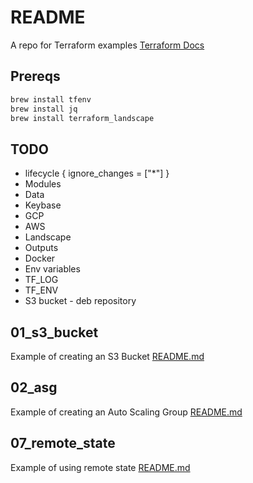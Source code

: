 # README 
A repo for Terraform examples 
[Terraform Docs](https://www.terraform.io/)

## Prereqs 

```sh
brew install tfenv
brew install jq
brew install terraform_landscape 
```

## TODO
*  lifecycle {
    ignore_changes = ["*"]
  }
* Modules
* Data
* Keybase
* GCP 
* AWS
* Landscape
* Outputs
* Docker
* Env variables
* TF_LOG 
* TF_ENV
* S3 bucket - deb repository


## 01_s3_bucket
Example of creating an S3 Bucket
[README.md](01_s3_bucket/README.md)

## 02_asg
Example of creating an Auto Scaling Group 
[README.md](02_asg/README.md)


## 07_remote_state
Example of using remote state
[README.md](07_remote_state/README.md)